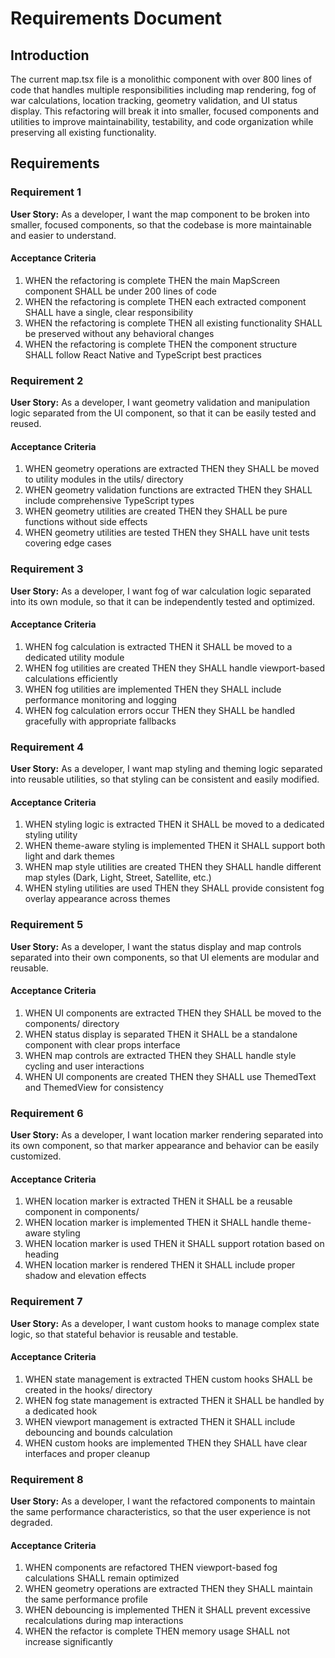 # Requirements Document

## Introduction

The current map.tsx file is a monolithic component with over 800 lines of code that handles multiple responsibilities including map rendering, fog of war calculations, location tracking, geometry validation, and UI status display. This refactoring will break it into smaller, focused components and utilities to improve maintainability, testability, and code organization while preserving all existing functionality.

## Requirements

### Requirement 1

**User Story:** As a developer, I want the map component to be broken into smaller, focused components, so that the codebase is more maintainable and easier to understand.

#### Acceptance Criteria

1. WHEN the refactoring is complete THEN the main MapScreen component SHALL be under 200 lines of code
2. WHEN the refactoring is complete THEN each extracted component SHALL have a single, clear responsibility
3. WHEN the refactoring is complete THEN all existing functionality SHALL be preserved without any behavioral changes
4. WHEN the refactoring is complete THEN the component structure SHALL follow React Native and TypeScript best practices

### Requirement 2

**User Story:** As a developer, I want geometry validation and manipulation logic separated from the UI component, so that it can be easily tested and reused.

#### Acceptance Criteria

1. WHEN geometry operations are extracted THEN they SHALL be moved to utility modules in the utils/ directory
2. WHEN geometry validation functions are extracted THEN they SHALL include comprehensive TypeScript types
3. WHEN geometry utilities are created THEN they SHALL be pure functions without side effects
4. WHEN geometry utilities are tested THEN they SHALL have unit tests covering edge cases

### Requirement 3

**User Story:** As a developer, I want fog of war calculation logic separated into its own module, so that it can be independently tested and optimized.

#### Acceptance Criteria

1. WHEN fog calculation is extracted THEN it SHALL be moved to a dedicated utility module
2. WHEN fog utilities are created THEN they SHALL handle viewport-based calculations efficiently
3. WHEN fog utilities are implemented THEN they SHALL include performance monitoring and logging
4. WHEN fog calculation errors occur THEN they SHALL be handled gracefully with appropriate fallbacks

### Requirement 4

**User Story:** As a developer, I want map styling and theming logic separated into reusable utilities, so that styling can be consistent and easily modified.

#### Acceptance Criteria

1. WHEN styling logic is extracted THEN it SHALL be moved to a dedicated styling utility
2. WHEN theme-aware styling is implemented THEN it SHALL support both light and dark themes
3. WHEN map style utilities are created THEN they SHALL handle different map styles (Dark, Light, Street, Satellite, etc.)
4. WHEN styling utilities are used THEN they SHALL provide consistent fog overlay appearance across themes

### Requirement 5

**User Story:** As a developer, I want the status display and map controls separated into their own components, so that UI elements are modular and reusable.

#### Acceptance Criteria

1. WHEN UI components are extracted THEN they SHALL be moved to the components/ directory
2. WHEN status display is separated THEN it SHALL be a standalone component with clear props interface
3. WHEN map controls are extracted THEN they SHALL handle style cycling and user interactions
4. WHEN UI components are created THEN they SHALL use ThemedText and ThemedView for consistency

### Requirement 6

**User Story:** As a developer, I want location marker rendering separated into its own component, so that marker appearance and behavior can be easily customized.

#### Acceptance Criteria

1. WHEN location marker is extracted THEN it SHALL be a reusable component in components/
2. WHEN location marker is implemented THEN it SHALL handle theme-aware styling
3. WHEN location marker is used THEN it SHALL support rotation based on heading
4. WHEN location marker is rendered THEN it SHALL include proper shadow and elevation effects

### Requirement 7

**User Story:** As a developer, I want custom hooks to manage complex state logic, so that stateful behavior is reusable and testable.

#### Acceptance Criteria

1. WHEN state management is extracted THEN custom hooks SHALL be created in the hooks/ directory
2. WHEN fog state management is extracted THEN it SHALL be handled by a dedicated hook
3. WHEN viewport management is extracted THEN it SHALL include debouncing and bounds calculation
4. WHEN custom hooks are implemented THEN they SHALL have clear interfaces and proper cleanup

### Requirement 8

**User Story:** As a developer, I want the refactored components to maintain the same performance characteristics, so that the user experience is not degraded.

#### Acceptance Criteria

1. WHEN components are refactored THEN viewport-based fog calculations SHALL remain optimized
2. WHEN geometry operations are extracted THEN they SHALL maintain the same performance profile
3. WHEN debouncing is implemented THEN it SHALL prevent excessive recalculations during map interactions
4. WHEN the refactor is complete THEN memory usage SHALL not increase significantly